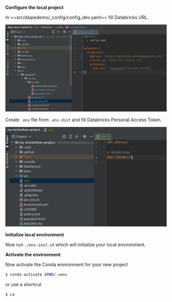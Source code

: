 **Configure the local project**

In ==src/daipedemo/_config/config_dev.yaml== fill Databricks URL.

![](images/bricks_config.png)

Create `.env` file from `.env.dist` and fill Databricks Personal Access Token.

![](images/bricks_env_file.png)

**Initialize local environment**

Now run `./env-init.sh` which will initialize your local environment.

**Activate the environment**

Now activate the Conda environment for your new project

```bash
$ conda activate $PWD/.venv
```

or use a shortcut

```bash
$ ca
```